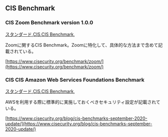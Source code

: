 ## CIS Benchmark


### CIS Zoom Benchmark version 1.0.0
[スタンダード](スタンダード.html),[CIS](CIS.html),[CIS Benchmark](CIS_Benchmark.html),

Zoomに関するCIS Benchmark。Zoomに特化して、具体的な方法まで含めて記載されている。

[https://www.cisecurity.org/benchmark/zoom/](https://www.cisecurity.org/benchmark/zoom/)

### CIS CIS Amazon Web Services Foundations Benchmark
[スタンダード](スタンダード.html),[CIS](CIS.html),[CIS Benchmark](CIS_Benchmark.html),

AWSを利用する際に標準的に実施しておくべきセキュリティ設定が記載されている。

[https://www.cisecurity.org/blog/cis-benchmarks-september-2020-update/](https://www.cisecurity.org/blog/cis-benchmarks-september-2020-update/)


